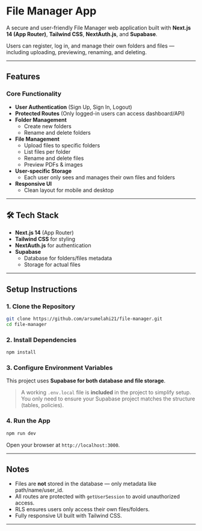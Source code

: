 # File Manager App

A secure and user-friendly File Manager web application built with **Next.js 14 (App Router)**, **Tailwind CSS**, **NextAuth.js**, and **Supabase**.

Users can register, log in, and manage their own folders and files — including uploading, previewing, renaming, and deleting.

---

## Features

### Core Functionality

-  **User Authentication** (Sign Up, Sign In, Logout)
-  **Protected Routes** (Only logged-in users can access dashboard/API)
-  **Folder Management**
    - Create new folders
    - Rename and delete folders
-  **File Management**
    - Upload files to specific folders
    - List files per folder
    - Rename and delete files
    - Preview PDFs & images
-  **User-specific Storage**
    - Each user only sees and manages their own files and folders
-  **Responsive UI**
    - Clean layout for mobile and desktop

---

## 🛠️ Tech Stack

- **Next.js 14** (App Router)
- **Tailwind CSS** for styling
- **NextAuth.js** for authentication
- **Supabase**
    - Database for folders/files metadata
    - Storage for actual files
  
---

##  Setup Instructions

### 1. Clone the Repository

```bash
git clone https://github.com/arsumelahi21/file-manager.git
cd file-manager
````

### 2. Install Dependencies

```bash
npm install
```

### 3. Configure Environment Variables

This project uses **Supabase for both database and file storage**.

> A working `.env.local` file is **included** in the project to simplify setup.  
> You only need to ensure your Supabase project matches the structure (tables, policies).


### 4. Run the App

```bash
npm run dev
```

Open your browser at `http://localhost:3000`.

---

##  Notes

* Files are **not** stored in the database — only metadata like path/name/user\_id.
* All routes are protected with `getUserSession` to avoid unauthorized access.
* RLS ensures users only access their own files/folders.
* Fully responsive UI built with Tailwind CSS.

---
